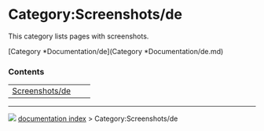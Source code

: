 # Category:Screenshots/de
This category lists pages with screenshots.

[Category   *Documentation/de](Category   *Documentation/de.md)

### Contents

|     |     |     |
| --- | --- | --- |
| [Screenshots/de](wiki/Screenshots/de.md) |



---
![](images/Right_arrow.png) [documentation index](../README.md) > Category:Screenshots/de
